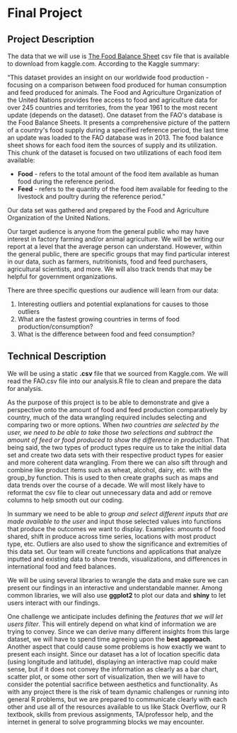# Final Project

## Project Description
The data that we will use is [The Food Balance Sheet](https://www.kaggle.com/dorbicycle/world-foodfeed-production) csv file that is available to download from kaggle.com. According to the Kaggle summary:

“This dataset provides an insight on our worldwide food production - focusing on a comparison between food produced for human consumption and feed produced for animals. The Food and Agriculture Organization of the United Nations provides free access to food and agriculture data for over 245 countries and territories, from the year 1961 to the most recent update (depends on the dataset). One dataset from the FAO's database is the Food Balance Sheets. It presents a comprehensive picture of the pattern of a country's food supply during a specified reference period, the last time an update was loaded to the FAO database was in 2013. The food balance sheet shows for each food item the sources of supply and its utilization. This chunk of the dataset is focused on two utilizations of each food item available:

  * **Food** - refers to the total amount of the food item available as human food during the reference period.
  * **Feed** - refers to the quantity of the food item available for feeding to the livestock and poultry during the reference period.”

Our data set was gathered and prepared by the Food and Agriculture Organization of the United Nations.

Our target audience is anyone from the general public who may have interest in factory farming and/or animal agriculture. We will be writing our report at a level that the average person can understand. However, within the general public, there are specific groups that may find particular interest in our data, such as farmers, nutritionists, food and feed purchasers, agricultural scientists, and more. We will also track trends that may be helpful for government organizations.

There are three specific questions our audience will learn from our data:
1. Interesting outliers and potential explanations for causes to those outliers
2. What are the fastest growing countries in terms of food production/consumption?
3. What is the difference between food and feed consumption?


## Technical Description

We will be using a static **.csv** file that we sourced from Kaggle.com. We will read the FAO.csv file into our analysis.R file to clean and prepare the data for analysis.

As the purpose of this project is to be able to demonstrate and give a perspective onto the amount of food and feed production comparatively by country, much of the data wrangling required includes selecting and comparing two or more options. When *two countries are selected by the user, we need to be able to take those two selections and subtract the amount of feed or food produced to show the difference in production*. That being said, the two types of product types require us to take the initial data set and create two data sets with their respective product types for easier and more coherent data wrangling.  From there we can also sift through and combine like product items such as wheat, alcohol, dairy, etc. with the group_by function. This is used to then create graphs such as maps and data trends over the course of a decade. We will most likely have to reformat the csv file to clear out unnecessary data and add or remove columns to help smooth out our coding.

In summary we need to be able to *group and select different inputs that are made available to the user* and input those selected values into functions that produce the outcomes we want to display. Examples: amounts of food shared, shift in produce across time series, locations with most product type, etc. Outliers are also used to show the significance and extremities of this data set. Our team will create functions and applications that analyze inputted and existing data to show trends, visualizations, and differences in international food and feed balances.  

We will be using several libraries to wrangle the data and make sure we can present our findings in an interactive and understandable manner. Among common libraries, we will also use **ggplot2** to plot our data and **shiny** to let users interact with our findings.  

One challenge we anticipate includes defining the *features that we will let users filter*. This will entirely depend on what kind of information we are trying to convey. Since we can derive many different insights from this large dataset, we will have to spend time agreeing upon the **best approach**. Another aspect that could cause some problems is how exactly we want to present each insight. Since our dataset has a lot of location specific data (using longitude and latitude), displaying an interactive map could make sense, but if it does not convey the information as clearly as a bar chart, scatter plot, or some other sort of visualization, then we will have to consider the potential sacrifice between aesthetics and functionality. As with any project there is the risk of team dynamic challenges or running into general R problems, but we are prepared to communicate clearly with each other and use all of the resources available to us like Stack Overflow, our R textbook, skills from previous assignments, TA/professor help, and the internet in general to solve programming blocks we may encounter.   
